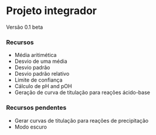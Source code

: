 # Projeto integrador
Versão 0.1 beta

### Recursos
* Média aritimética
* Desvio de uma média
* Desvio padrão
* Desvio padrão relativo
* Limite de confiança
* Cálculo de pH and pOH
* Geração de curva de titulação para reações ácido-base

### Recursos pendentes
* Gerar curvas de titulação para reações de precipitação
* Modo escuro
